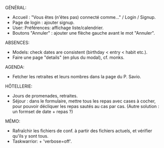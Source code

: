 GÉNÉRAL:
- Accueil : "Vous êtes (n'êtes pas) connecté comme…" / Login / Signup.
- Page de login : ajouter signup.
- User: Préférences: affichage liste/calendrier.
- Boutons "Annuler" : ajouter une flèche gauche avant le mot "Annuler".

ABSENCES:
- Models: check dates are consistent (birthday < entry < habit etc.).
- Faire une page "details" (en plus du modal), cf. monks.

AGENDA:
- Fetcher les retraites et leurs nombres dans la page du P. Savio.

HÔTELLERIE:
- Jours de promenades, retraites.
- Séjour : dans le formulaire, mettre tous les repas avec cases à cocher, pour pouvoir décliquer les repas sautés au cas par cas. (Autre solution : un formset de date + repas ?)

MÉMO:
- Rafraîchir les fichiers de conf. à partir des fichiers actuels, et vérifier qu'ils y sont tous.
- Taskwarrior: + 'verbose=off'.

